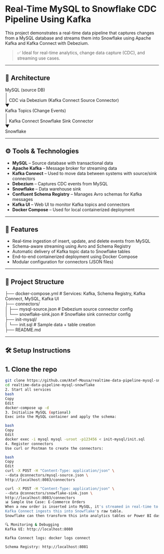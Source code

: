 # Real-Time MySQL to Snowflake CDC Pipeline Using Kafka

This project demonstrates a real-time data pipeline that captures changes from a MySQL database and streams them into Snowflake using Apache Kafka and Kafka Connect with Debezium.

> ✅ Ideal for real-time analytics, change data capture (CDC), and streaming use cases.

---

## 🧱 Architecture

MySQL (source DB)  
│  
│ CDC via Debezium (Kafka Connect Source Connector)  
▼  
Kafka Topics (Change Events)  
│  
│ Kafka Connect Snowflake Sink Connector  
▼  
Snowflake  

---

## ⚙️ Tools & Technologies

- **MySQL** – Source database with transactional data  
- **Apache Kafka** – Message broker for streaming data  
- **Kafka Connect** – Used to move data between systems with source/sink connectors  
- **Debezium** – Captures CDC events from MySQL  
- **Snowflake** – Data warehouse sink  
- **Confluent Schema Registry** – Manages Avro schemas for Kafka messages  
- **Kafka UI** – Web UI to monitor Kafka topics and connectors  
- **Docker Compose** – Used for local containerized deployment  

---

## 🚀 Features

- Real-time ingestion of insert, update, and delete events from MySQL  
- Schema-aware streaming using Avro and Schema Registry  
- Automatic delivery of Kafka topic data to Snowflake tables  
- End-to-end containerized deployment using Docker Compose  
- Modular configuration for connectors (JSON files)  

---

## 📁 Project Structure

├── docker-compose.yml               # Services: Kafka, Schema Registry, Kafka Connect, MySQL, Kafka UI  
├── connectors/  
│   ├── mysql-source.json            # Debezium source connector config  
│   └── snowflake-sink.json          # Snowflake sink connector config  
├── init-mysql/  
│   └── init.sql                     # Sample data + table creation  
├── README.md  

---

## 🛠️ Setup Instructions

## 1. Clone the repo

```bash
git clone https://github.com/Atef-Mousa/realtime-data-pipeline-mysql-snowflake.git
cd realtime-data-pipeline-mysql-snowflake
2. Start all services
bash
Copy
Edit
docker-compose up -d
3. Initialize MySQL (optional)
Exec into the MySQL container and apply the schema:

bash
Copy
Edit
docker exec -i mysql mysql -uroot -p123456 < init-mysql/init.sql
4. Register connectors
Use curl or Postman to create the connectors:

bash
Copy
Edit
curl -X POST -H "Content-Type: application/json" \
--data @connectors/mysql-source.json \
http://localhost:8083/connectors

curl -X POST -H "Content-Type: application/json" \
--data @connectors/snowflake-sink.json \
http://localhost:8083/connectors
📊 Sample Use Case: E-Commerce Orders
When a new order is inserted into MySQL, it's streamed in real-time to Kafka.
Kafka Connect ingests this into Snowflake's raw table.
Snowflake can then transform this into analytics tables or Power BI dashboards.

🔍 Monitoring & Debugging
Kafka UI: http://localhost:8080

Kafka Connect logs: docker logs connect

Schema Registry: http://localhost:8081
